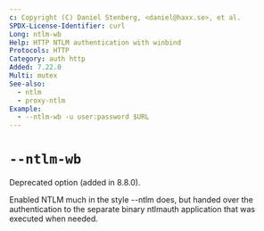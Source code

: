 ```yaml
---
c: Copyright (C) Daniel Stenberg, <daniel@haxx.se>, et al.
SPDX-License-Identifier: curl
Long: ntlm-wb
Help: HTTP NTLM authentication with winbind
Protocols: HTTP
Category: auth http
Added: 7.22.0
Multi: mutex
See-also:
  - ntlm
  - proxy-ntlm
Example:
  - --ntlm-wb -u user:password $URL
---
```


# `--ntlm-wb`

Deprecated option (added in 8.8.0).

Enabled NTLM much in the style --ntlm does, but handed over the authentication
to the separate binary ntlmauth application that was executed when needed.

